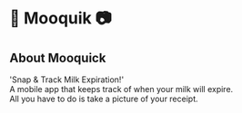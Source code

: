 # 🥛 Mooquik 📷

## About Mooquick
'Snap & Track Milk Expiration!'<br/>
A mobile app that keeps track of when your milk will expire. <br/>
All you have to do is take a picture of your receipt.

